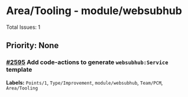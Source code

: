 # Area/Tooling - module/websubhub

Total Issues: 1

## Priority: None

### [#2595](https://github.com/ballerina-platform/ballerina-library/issues/2595) Add code-actions to generate `websubhub:Service` template
**Labels:** `Points/1`, `Type/Improvement`, `module/websubhub`, `Team/PCM`, `Area/Tooling`

